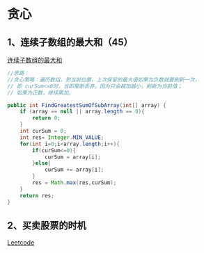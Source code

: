 # 贪心

## 1、连续子数组的最大和（45）

[连续子数组的最大和](https://www.nowcoder.com/practice/459bd355da1549fa8a49e350bf3df484?tpId=13&tqId=11183&tPage=1&rp=1&ru=/ta/coding-interviews&qru=/ta/coding-interviews/question-ranking)

```java
//思路：
//贪心策略：遍历数组，到当前位置，上次保留的最大值如果为负数就要刷新一次，
// 即 curSum<=0时，当即果断丢弃，因为只会越加越小，刷新为当前值；
// 如果为正数，继续累加。

public int FindGreatestSumOfSubArray(int[] array) {
    if (array == null || array.length == 0){
        return 0;
    }
    int curSum = 0;
    int res= Integer.MIN_VALUE;
    for(int i=0;i<array.length;i++){
        if(curSum<=0){
            curSum = array[i];
        }else{
            curSum += array[i];
        }
        res = Math.max(res,curSum);
    }
    return res;
}
```



## 2、买卖股票的时机

[Leetcode](https://leetcode.com/problems/best-time-to-buy-and-sell-stock/description/)

```java

```




